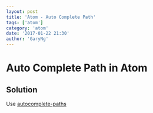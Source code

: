 ```yaml
---
layout: post
title: 'Atom - Auto Complete Path'
tags: ['atom']
category: 'atom'
date: '2017-01-22 21:30'
author: 'GaryNg'
---
```


# Auto Complete Path in Atom
## Solution
Use [autocomplete-paths](https://atom.io/packages/autocomplete-paths)
